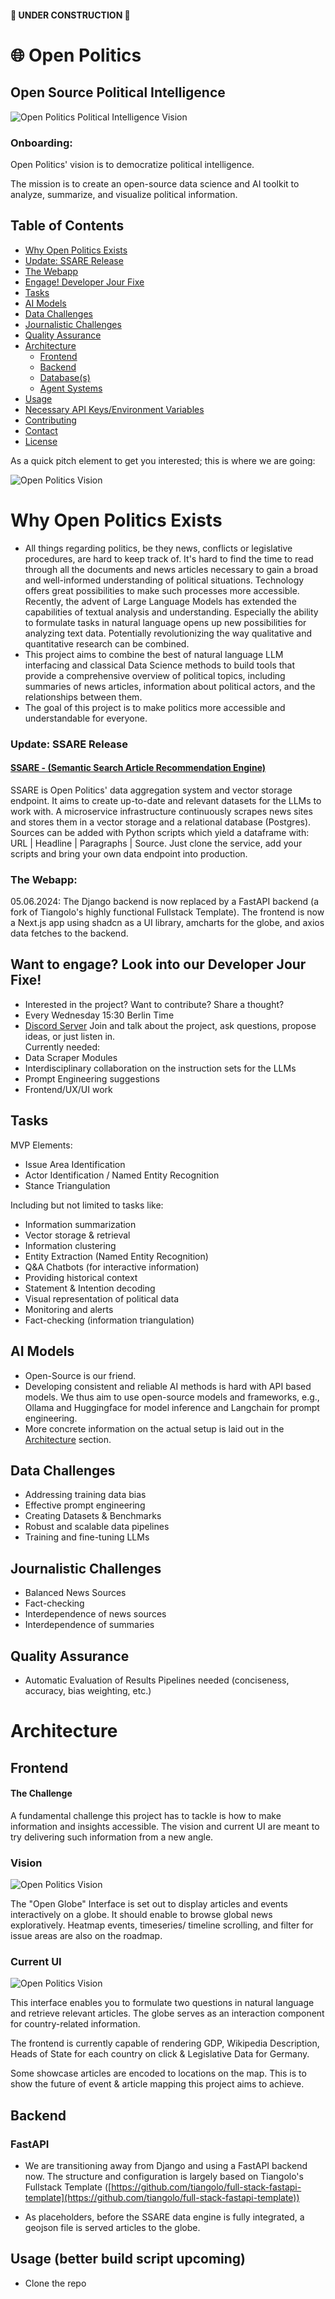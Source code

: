 #### 🚧 UNDER CONSTRUCTION 🚧
# 🌐 Open Politics 
## Open Source Political Intelligence
![Open Politics Political Intelligence Vision](assets/images/political_intelligence.png)

### Onboarding:
Open Politics' vision is to democratize political intelligence. 

The mission is to create an open-source data science and AI toolkit to analyze, summarize, and visualize political information.

## Table of Contents
- [Why Open Politics Exists](#why-open-politics-exists)
- [Update: SSARE Release](#update-ssare-release)
- [The Webapp](#the-webapp)
- [Engage! Developer Jour Fixe](#engage-developer-jour-fixe)
- [Tasks](#tasks)
- [AI Models](#ai-models)
- [Data Challenges](#data-challenges)
- [Journalistic Challenges](#journalistic-challenges)
- [Quality Assurance](#quality-assurance)
- [Architecture](#architecture)
  - [Frontend](#frontend)
  - [Backend](#backend)
  - [Database(s)](#databases)
  - [Agent Systems](#agent-systems)
- [Usage](#usage)
- [Necessary API Keys/Environment Variables](#necessary-api-keysenvironment-variables)
- [Contributing](#contributing)
- [Contact](#contact)
- [License](#license)

As a quick pitch element to get you interested; this is where we are going:

![Open Politics Vision](assets/images/open_globe_1.png)


# Why Open Politics Exists
- All things regarding politics, be they news, conflicts or legislative procedures, are hard to keep track of. It's hard to find the time to read through all the documents and news articles necessary to gain a broad and well-informed understanding of political situations. Technology offers great possibilities to make such processes more accessible. Recently, the advent of Large Language Models has extended the capabilities of textual analysis and understanding. Especially the ability to formulate tasks in natural language opens up new possibilities for analyzing text data. Potentially revolutionizing the way qualitative and quantitative research can be combined.
- This project aims to combine the best of natural language LLM interfacing and classical Data Science methods to build tools that provide a comprehensive overview of political topics, including summaries of news articles, information about political actors, and the relationships between them.
- The goal of this project is to make politics more accessible and understandable for everyone.

### Update: SSARE Release
#### [SSARE - (Semantic Search Article Recommendation Engine)](https://github.com/JimVincentW/SSARE)
SSARE is Open Politics' data aggregation system and vector storage endpoint. It aims to create up-to-date and relevant datasets for the LLMs to work with. A microservice infrastructure continuously scrapes news sites and stores them in a vector storage and a relational database (Postgres). Sources can be added with Python scripts which yield a dataframe with: URL | Headline | Paragraphs | Source. Just clone the service, add your scripts and bring your own data endpoint into production.

### The Webapp:
05.06.2024: The Django backend is now replaced by a FastAPI backend (a fork of Tiangolo's highly functional Fullstack Template). The frontend is now a Next.js app using shadcn as a UI library, amcharts for the globe, and axios data fetches to the backend. 

## Want to engage? Look into our Developer Jour Fixe!
- Interested in the project? Want to contribute? Share a thought?
- Every Wednesday 15:30 Berlin Time
- [Discord Server](https://discord.gg/KAFPp2KQ?event=1219348620860588123)
Join and talk about the project, ask questions, propose ideas, or just listen in.  
Currently needed:
- Data Scraper Modules 
- Interdisciplinary collaboration on the instruction sets for the LLMs 
- Prompt Engineering suggestions
- Frontend/UX/UI work

## Tasks
MVP Elements:
- Issue Area Identification
- Actor Identification / Named Entity Recognition
- Stance Triangulation

Including but not limited to tasks like:
- Information summarization
- Vector storage & retrieval 
- Information clustering
- Entity Extraction (Named Entity Recognition)
- Q&A Chatbots (for interactive information)
- Providing historical context 
- Statement & Intention decoding
- Visual representation of political data
- Monitoring and alerts
- Fact-checking (information triangulation)

## AI Models
- Open-Source is our friend.
- Developing consistent and reliable AI methods is hard with API based models. We thus aim to use open-source models and frameworks, e.g., Ollama and Huggingface for model inference and Langchain for prompt engineering.
- More concrete information on the actual setup is laid out in the [Architecture](#architecture) section.


## Data Challenges
- Addressing training data bias
- Effective prompt engineering
- Creating Datasets & Benchmarks
- Robust and scalable data pipelines
- Training and fine-tuning LLMs

## Journalistic Challenges
- Balanced News Sources
- Fact-checking
- Interdependence of news sources
- Interdependence of summaries

## Quality Assurance
- Automatic Evaluation of Results Pipelines needed (conciseness, accuracy, bias weighting, etc.)

# Architecture
## Frontend
#### The Challenge
A fundamental challenge this project has to tackle is how to make information and insights accessible.
The vision and current UI are meant to try delivering such information from a new angle.

### Vision
![Open Politics Vision](assets/images/open_globe_1.png)

The "Open Globe" Interface is set out to display articles and events interactively on a globe.
It should enable to browse global news exploratively.
Heatmap events, timeseries/ timeline scrolling, and filter for issue areas are also on the roadmap.

### Current UI
![Open Politics Vision](assets/images/dashboard.png)

This interface enables you to formulate two questions in natural language and retrieve relevant articles. The globe serves as an interaction component for country-related information.

The frontend is currently capable of rendering GDP, Wikipedia Description, Heads of State for each country on click & Legislative Data for Germany. 

Some showcase articles are encoded to locations on the map. This is to show the future of event & article mapping this project aims to achieve.

## Backend
### FastAPI
- We are transitioning away from Django and using a FastAPI backend now. The structure and configuration is largely based on Tiangolo's Fullstack Template ([https://github.com/tiangolo/full-stack-fastapi-template](https://github.com/tiangolo/full-stack-fastapi-template))
 
- As placeholders, before the SSARE data engine is fully integrated, a geojson file is served articles to the globe.

## Usage (better build script upcoming)
- Clone the repo
